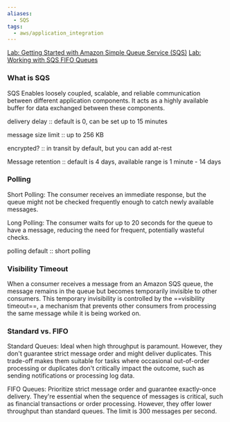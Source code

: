 ```yaml
---
aliases:
  - SQS
tags:
  - aws/application_integration
---
```

[Lab: Getting Started with Amazon Simple Queue Service (SQS)](https://www.educative.io/cloudlabs/getting-started-with-amazon-simple-queue-service-sqs)
[Lab: Working with SQS FIFO Queues](https://www.educative.io/cloudlabs/working-with-sqs-fifo-queues)

### What is SQS
SQS Enables loosely coupled, scalable, and reliable communication between different application components. It acts as a highly available buffer for data exchanged between these components.

delivery delay :: default is 0, can be set up to 15 minutes

message size limit :: up to 256 KB

encrypted? :: in transit by default, but you can add at-rest

Message retention :: default is 4 days, available range is 1 minute - 14 days
<!--SR:!2025-05-13,3,250-->
### Polling
Short Polling: The consumer receives an immediate response, but the queue might not be checked frequently enough to catch newly available messages.

Long Polling: The consumer waits for up to 20 seconds for the queue to have a message, reducing the need for frequent, potentially wasteful checks.

polling default :: short polling
<!--SR:!2025-05-18,8,250-->

### Visibility Timeout
When a consumer receives a message from an Amazon SQS queue, the message remains in the queue but becomes temporarily invisible to other consumers. This temporary invisibility is controlled by the ==visibility timeout==, a mechanism that prevents other consumers from processing the same message while it is being worked on.
<!--SR:!2025-05-22,8,250-->

### Standard vs. FIFO 
Standard Queues: Ideal when high throughput is paramount. However, they don't guarantee strict message order and might deliver duplicates. This trade-off makes them suitable for tasks where occasional out-of-order processing or duplicates don't critically impact the outcome, such as sending notifications or processing log data.

FIFO Queues: Prioritize strict message order and guarantee exactly-once delivery. They're essential when the sequence of messages is critical, such as financial transactions or order processing. However, they offer lower throughput than standard queues. The limit is 300 messages per second. 